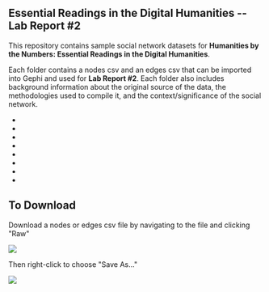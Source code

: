 ## Essential Readings in the Digital Humanities -- Lab Report #2

This repository contains sample social network datasets for **Humanities by the Numbers: Essential Readings in the Digital Humanities**.

Each folder contains a nodes csv and an edges csv that can be imported into Gephi and used for **Lab Report #2**. Each folder also includes background information about the original source of the data, the methodologies used to compile it, and the context/significance of the social network.

*
*
*
*
*
*
*
*

## To Download

Download a nodes or edges csv file by navigating to the file and clicking "Raw"

![][1]

[1]: images/click-raw.png

Then right-click to choose "Save As..."

![][2]

[2]: images/click-save-as.png
